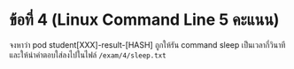 # ข้อที่ 4 (Linux Command Line 5 คะแนน)

จงหาว่า pod student[XXX]-result-[HASH] ถูกให้รัน command sleep เป็นเวลากี่วินาที และให้นำคำตอบใส่ลงไปในไฟล์ `/exam/4/sleep.txt`